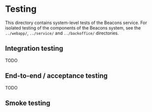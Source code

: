 # Testing

This directory contains system-level tests of the Beacons service. For isolated testing of the components of
the Beacons system, see the `../webapp/`, `../service/` and `../backoffice/` directories.

## Integration testing

TODO

## End-to-end / acceptance testing

TODO

## Smoke testing

